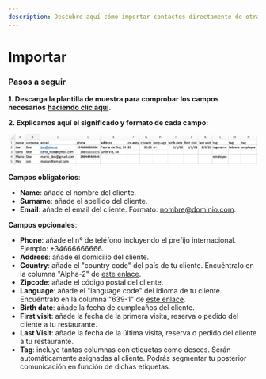 ```yaml
---
description: Descubre aquí cómo importar contactos directamente de otras bases de datos.
---
```


# Importar

### Pasos a seguir

**1. Descarga la plantilla de muestra para comprobar los campos necesarios** [**haciendo clic aquí**](https://static.cheerfy.com/static-resources/customer\_import\_template\_1.2.csv)**.**

**2. Explicamos aquí el significado y formato de cada campo:**

![](<../../.gitbook/assets/image (170) (1).png>)

**Campos obligatorios**:

* **Name**: añade el nombre del cliente.
* **Surname**: añade el apellido del cliente.
* **Email**: añade el email del cliente. Formato: nombre@dominio.com.

**Campos opcionales**:

* **Phone**: añade el nº de teléfono incluyendo el prefijo internacional. Ejemplo: +34666666666.
* **Address**: añade el domicilio del cliente.
* **Country**: añade el "country code" del país de tu cliente.  Encuéntralo en la columna "Alpha-2" de [este enlace](https://www.iban.com/country-codes).
* **Zipcode**: añade el código postal del cliente.
* **Language**: añade el "language code" del idioma de tu cliente.  Encuéntralo en la columna "639-1" de [este enlace](https://en.wikipedia.org/wiki/List\_of\_ISO\_639-1\_codes).
* **Birth date**: añade la fecha de cumpleaños del cliente.
* **First visit**: añade la fecha de la primera visita, reserva o pedido del cliente a tu restaurante.
* **Last Visit**: añade la fecha de la última visita, reserva o pedido del cliente a tu restaurante.
* **Tag**: incluye tantas columnas con etiquetas como desees. Serán automáticamente asignadas al cliente. Podrás segmentar tu posterior comunicación en función de dichas etiquetas.
